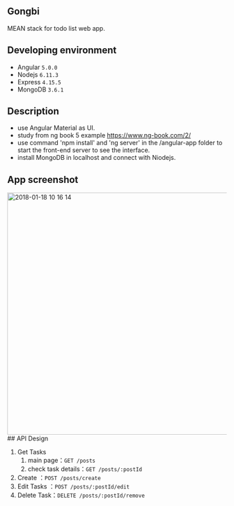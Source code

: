 ## Gongbi
MEAN stack for todo list web app.
## Developing environment
- Angular `5.0.0`
- Nodejs `6.11.3`
- Express `4.15.5`
- MongoDB `3.6.1`
## Description
- use Angular Material as UI.
- study from ng book 5 example https://www.ng-book.com/2/
- use command 'npm install' and 'ng server' in the /angular-app folder to start the front-end server to see the interface.
- install MongoDB in localhost and connect with Niodejs.
## App screenshot
<img width="555" alt="2018-01-18 10 16 14" src="https://user-images.githubusercontent.com/31177220/35095641-5192bcf4-fc9d-11e7-8dea-9e634ca0ed64.png">
## API Design

1. Get Tasks
    1. main page：`GET /posts`
    2. check task details：`GET /posts/:postId`
2. Create ：`POST /posts/create`
3. Edit Tasks ：`POST /posts/:postId/edit`
4. Delete Task：`DELETE /posts/:postId/remove`
